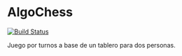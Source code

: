 # AlgoChess 
[![Build Status](https://travis-ci.com/larosamf/algo3-tp2.svg?token=bwFfafSC3rtaqbCEXtC1&branch=master)](https://travis-ci.com/larosamf/algo3-tp2)

Juego por turnos a base de un tablero para dos personas.


